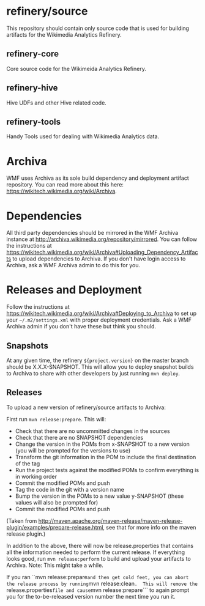 # refinery/source
This repository should contain only source code that is used for building
artifacts for the Wikimedia Analytics Refinery.

## refinery-core
Core source code for the Wikimeida Analytics Refinery.

## refinery-hive
Hive UDFs and other Hive related code.

## refinery-tools
Handy Tools used for dealing with Wikimedia Analytics data.

# Archiva
WMF uses Archiva as its sole build dependency and deployment artifact repository.
You can read more about this here: https://wikitech.wikimedia.org/wiki/Archiva.

# Dependencies
All third party dependencies should be mirrored in the WMF Archiva instance at
http://archiva.wikimedia.org/repository/mirrored.  You can follow the instructions
at https://wikitech.wikimedia.org/wiki/Archiva#Uploading_Dependency_Artifacts to
upload dependencies to Archiva.  If you don't have login access to Archiva, ask a
WMF Archiva admin to do this for you.

# Releases and Deployment
Follow the instructions at https://wikitech.wikimedia.org/wiki/Archiva#Deploying_to_Archiva
to set up your ```~/.m2/settings.xml``` with proper deployment credentials.  Ask a WMF Archiva
admin if you don't have these but think you should.

## Snapshots
At any given time, the refinery ```${project.version}``` on the master branch should
be X.X.X-SNAPSHOT.  This will allow you to deploy snapshot builds to Archiva to share with other
developers by just running ```mvn deploy```.

## Releases
To upload a new version of refinery/source artifacts to Archiva:

First run ```mvn release:prepare```.  This will:
- Check that there are no uncommitted changes in the sources
- Check that there are no SNAPSHOT dependencies
- Change the version in the POMs from x-SNAPSHOT to a new version (you will be prompted for the versions to use)
- Transform the git information in the POM to include the final destination of the tag
- Run the project tests against the modified POMs to confirm everything is in working order
- Commit the modified POMs and push
- Tag the code in the git with a version name
- Bump the version in the POMs to a new value y-SNAPSHOT (these values will also be prompted for)
- Commit the modified POMs and push

(Taken from http://maven.apache.org/maven-release/maven-release-plugin/examples/prepare-release.html,
see that for more info on the maven release plugin.)

In addition to the above, there will now be release.properties that contains all the information
needed to perform the current release.  If everything looks good, run ```mvn release:perform```
to build and upload your artifacts to Archiva.  Note: This might take a while.

If you ran ``mvn release:prepare``` and then get cold feet, you can abort the release process by running
```mvn release:clean```.  This will remove the ```release.properties``` file and cause
```mvn release:prepare``` to again prompt you for the to-be-released version number the
next time you run it.

